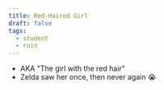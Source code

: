 ```yaml
---
title: Red-Haired Girl
draft: false
tags:
  - student
  - ruin
---
```


- AKA "The girl with the red hair"
- Zelda saw her once, then never again 😭